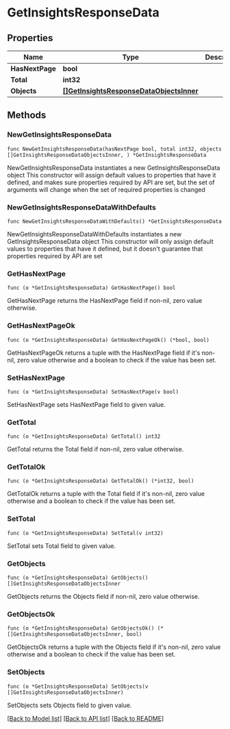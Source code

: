 # GetInsightsResponseData

## Properties

Name | Type | Description | Notes
------------ | ------------- | ------------- | -------------
**HasNextPage** | **bool** |  | 
**Total** | **int32** |  | 
**Objects** | [**[]GetInsightsResponseDataObjectsInner**](GetInsightsResponseDataObjectsInner.md) |  | 

## Methods

### NewGetInsightsResponseData

`func NewGetInsightsResponseData(hasNextPage bool, total int32, objects []GetInsightsResponseDataObjectsInner, ) *GetInsightsResponseData`

NewGetInsightsResponseData instantiates a new GetInsightsResponseData object
This constructor will assign default values to properties that have it defined,
and makes sure properties required by API are set, but the set of arguments
will change when the set of required properties is changed

### NewGetInsightsResponseDataWithDefaults

`func NewGetInsightsResponseDataWithDefaults() *GetInsightsResponseData`

NewGetInsightsResponseDataWithDefaults instantiates a new GetInsightsResponseData object
This constructor will only assign default values to properties that have it defined,
but it doesn't guarantee that properties required by API are set

### GetHasNextPage

`func (o *GetInsightsResponseData) GetHasNextPage() bool`

GetHasNextPage returns the HasNextPage field if non-nil, zero value otherwise.

### GetHasNextPageOk

`func (o *GetInsightsResponseData) GetHasNextPageOk() (*bool, bool)`

GetHasNextPageOk returns a tuple with the HasNextPage field if it's non-nil, zero value otherwise
and a boolean to check if the value has been set.

### SetHasNextPage

`func (o *GetInsightsResponseData) SetHasNextPage(v bool)`

SetHasNextPage sets HasNextPage field to given value.


### GetTotal

`func (o *GetInsightsResponseData) GetTotal() int32`

GetTotal returns the Total field if non-nil, zero value otherwise.

### GetTotalOk

`func (o *GetInsightsResponseData) GetTotalOk() (*int32, bool)`

GetTotalOk returns a tuple with the Total field if it's non-nil, zero value otherwise
and a boolean to check if the value has been set.

### SetTotal

`func (o *GetInsightsResponseData) SetTotal(v int32)`

SetTotal sets Total field to given value.


### GetObjects

`func (o *GetInsightsResponseData) GetObjects() []GetInsightsResponseDataObjectsInner`

GetObjects returns the Objects field if non-nil, zero value otherwise.

### GetObjectsOk

`func (o *GetInsightsResponseData) GetObjectsOk() (*[]GetInsightsResponseDataObjectsInner, bool)`

GetObjectsOk returns a tuple with the Objects field if it's non-nil, zero value otherwise
and a boolean to check if the value has been set.

### SetObjects

`func (o *GetInsightsResponseData) SetObjects(v []GetInsightsResponseDataObjectsInner)`

SetObjects sets Objects field to given value.



[[Back to Model list]](../README.md#documentation-for-models) [[Back to API list]](../README.md#documentation-for-api-endpoints) [[Back to README]](../README.md)


